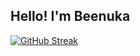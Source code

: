 ## Hello! I'm Beenuka

[![GitHub Streak](https://streak-stats.demolab.com/?user=beenukahettiarachchi&theme=dark)](https://git.io/streak-stats)